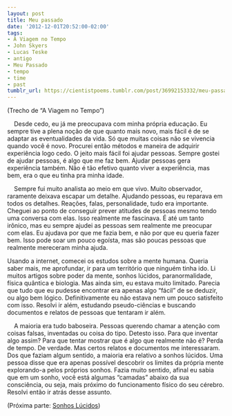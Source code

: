```yaml
---
layout: post
title: Meu passado
date: '2012-12-01T20:52:00-02:00'
tags:
- A Viagem no Tempo
- John Skyers
- Lucas Teske
- antigo
- Meu Passado
- tempo
- time
- past
tumblr_url: https://cientistpoems.tumblr.com/post/36992153332/meu-passado
---
```

(Trecho de “A Viagem no Tempo”)

&nbsp; &nbsp; Desde cedo, eu já me preocupava com minha própria educação. Eu sempre tive a plena noção de que quanto mais novo, mais fácil é de se adaptar as eventualidades da vida. Só que muitas coisas não se vivencia quando você é novo. Procurei então métodos e maneira de adquirir experiência logo cedo. O jeito mais fácil foi ajudar pessoas.&nbsp;Sempre gostei de ajudar pessoas, é algo que me faz bem. Ajudar pessoas gera experiência também. Não é tão efetivo quanto viver a experiência, mas bem, era o que eu tinha pra minha idade.

&nbsp; &nbsp; Sempre fui muito analista ao meio em que vivo. Muito observador, raramente deixava escapar um detalhe. Ajudando pessoas, eu reparava em todos os detalhes. Reações, falas, personalidade, tudo era importante. Cheguei ao ponto de conseguir prever atitudes de pessoas mesmo tendo uma conversa com elas. Isso realmente me fascinava. É até um tanto irônico, mas eu sempre ajudei as pessoas sem realmente me preocupar com elas. Eu ajudava por que me fazia bem, e não por que eu queria fazer bem. Isso pode soar um pouco egoísta, mas são poucas pessoas que realmente mereceram minha ajuda.

Usando a internet, comecei os estudos sobre a mente humana. Queria saber mais, me aprofundar, ir para um território que ninguém tinha ido. Li muitos artigos sobre poder da mente, sonhos lúcidos, paranormalidade, física quântica e biologia. Mas ainda sim, eu estava muito limitado. Parecia que tudo que eu pudesse encontrar era apenas algo “fácil” de se deduzir, ou algo bem lógico. Definitivamente eu não estava nem um pouco satisfeito com isso. Resolvi ir além, estudando pseudo-ciências e buscando documentos e relatos de pessoas que tentaram ir além.

&nbsp; &nbsp; A maioria era tudo baboseira. Pessoas querendo chamar a atenção com coisas falsas, inventadas ou coisa do tipo. Detesto isso. Para que inventar algo assim? Para que tentar mostrar que é algo que realmente não é? Perda de tempo. De verdade. Mas certos relatos e documentos me interessaram. Dos que faziam algum sentido, a maioria era relativo a sonhos lúcidos. Uma pessoa disse que era apenas possível descobrir os limites da própria mente explorando-a pelos próprios sonhos. Fazia muito sentido, afinal eu sabia que em um sonho, você está algumas “camadas” abaixo da sua consciência, ou seja, mais próximo do funcionamento físico do seu cérebro. Resolvi então ir atrás desse assunto.

(Próxima parte: [Sonhos Lúcidos](http://cientistpoems.tumblr.com/post/36993095011/sonhos-lucidos))

